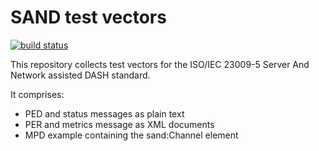# SAND test vectors

[![build status](https://gitlab.com/MPEG_SAND/test-vectors/badges/master/build.svg)](https://gitlab.com/MPEG_SAND/test-vectors/commits/master)

This repository collects test vectors for the ISO/IEC 23009-5 Server And Network assisted DASH standard.

It comprises:

- PED and status messages as plain text
- PER and metrics message as XML documents
- MPD example containing the sand:Channel element
